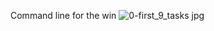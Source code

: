 Command line for the win
![0-first_9_tasks jpg](https://user-images.githubusercontent.com/117748810/233777044-61f8462f-5f1d-4c53-b7f5-d88ce63e2669.jpg)

